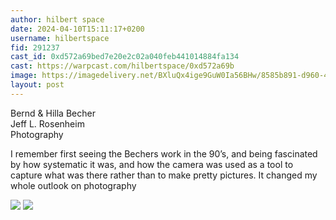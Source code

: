 ```yaml
---
author: hilbert space 
date: 2024-04-10T15:11:17+0200
username: hilbertspace
fid: 291237
cast_id: 0xd572a69bed7e20e2c02a040feb441014884fa134
cast: https://warpcast.com/hilbertspace/0xd572a69b
image: https://imagedelivery.net/BXluQx4ige9GuW0Ia56BHw/8585b891-d960-4e13-8390-55577b30d300/original
layout: post
---
```

Bernd & Hilla Becher  
Jeff L. Rosenheim  
Photography  
  
I remember first seeing the Bechers work in the 90’s, and being fascinated by how systematic it was, and how the camera was used as a tool to capture what was there rather than to make pretty pictures. It changed my whole outlook on photography  

![](https://imagedelivery.net/BXluQx4ige9GuW0Ia56BHw/8585b891-d960-4e13-8390-55577b30d300/original)
![](https://imagedelivery.net/BXluQx4ige9GuW0Ia56BHw/74733a7d-7bcc-4875-b4fa-75ee93a86b00/original)